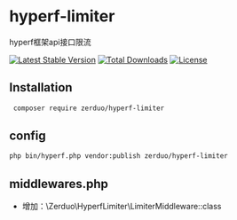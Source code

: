 # hyperf-limiter
hyperf框架api接口限流

[![Latest Stable Version](https://poser.pugx.org/zerduo/hyperf-limiter/v)](//packagist.org/packages/zerduo/hyperf-limiter) 
[![Total Downloads](https://poser.pugx.org/zerduo/hyperf-limiter/downloads)](//packagist.org/packages/zerduo/hyperf-limiter)
[![License](https://poser.pugx.org/zerduo/hyperf-limiter/license)](//packagist.org/packages/zerduo/hyperf-limiter)

## Installation

```bash
 composer require zerduo/hyperf-limiter
```
## config
```bash
php bin/hyperf.php vendor:publish zerduo/hyperf-limiter
```

## middlewares.php
- 增加：\Zerduo\HyperfLimiter\LimiterMiddleware::class

